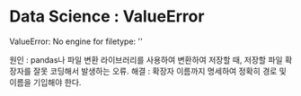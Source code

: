 # Data Science : ValueError

ValueError: No engine for filetype: ''

       
 원인 : pandas나 파일 변환 라이브러리를 사용하여 변환하여 저장할 때, 저장할 파일 확장자를 잘못 코딩해서 발생하는 오류.
 해결 : 확장자 이름까지 명세하여 정확히 경로 및 이름을 기입해야 한다.
